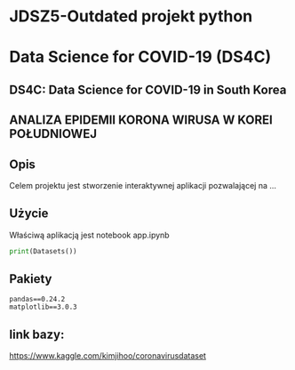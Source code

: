 
# JDSZ5-Outdated projekt python
# Data Science for COVID-19 (DS4C)
## DS4C: Data Science for COVID-19 in South Korea
## ANALIZA EPIDEMII KORONA WIRUSA W KOREI POŁUDNIOWEJ

## Opis
Celem projektu jest stworzenie interaktywnej aplikacji pozwalającej na ...

## Użycie 
Właściwą aplikacją jest notebook app.ipynb
```python
print(Datasets())
```


## Pakiety
```
pandas==0.24.2
matplotlib==3.0.3
```

## link bazy:
https://www.kaggle.com/kimjihoo/coronavirusdataset